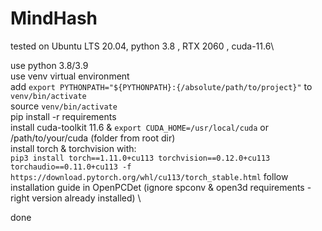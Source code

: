 # MindHash

tested on Ubuntu LTS 20.04, python 3.8 , RTX 2060 , cuda-11.6\

use python 3.8/3.9 \
use venv virtual environment \
add `export PYTHONPATH="${PYTHONPATH}:{/absolute/path/to/project}"` to `venv/bin/activate` \
source `venv/bin/activate`\
pip install -r requirements \
install cuda-toolkit 11.6 & `export CUDA_HOME=/usr/local/cuda` or /path/to/your/cuda (folder from root dir)\
install torch & torchvision with:\
`pip3 install torch==1.11.0+cu113 torchvision==0.12.0+cu113 torchaudio==0.11.0+cu113 -f https://download.pytorch.org/whl/cu113/torch_stable.html`
follow installation guide in OpenPCDet (ignore spconv & open3d requirements - right version already installed) \

done